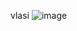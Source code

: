 
vlasi ![image](https://user-images.githubusercontent.com/93262817/147925022-9fbe9439-64a7-401c-9c03-397834f24c86.png)



